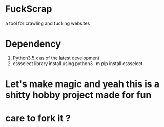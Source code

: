 # FuckScrap
a tool for crawling and fucking websites

# Dependency

1) Python3.5.x as of the latest development
2) cssselect library 
   install using python3 -m pip install cssselect
   
# Let's make magic and yeah this is a shitty hobby project made for fun 
# care to fork it ?

